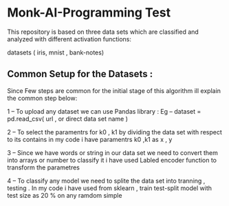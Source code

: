 # Monk-AI-Programming Test
This repository  is based on three data sets which are classified and
analyzed with different activation functions: 

datasets ( iris, mnist , bank-notes)

## Common Setup for the Datasets :

Since Few steps are common for the initial stage of this algorithm ill explain
the common step below:

1 – To upload any dataset we can use Pandas library :
Eg – dataset = pd.read_csv( url , or direct data set name )

2 – To select the paramentrs for k0 , k1 by dividing the data set with respect
to its contains
in my code i have paramentrs k0 ,k1 as x , y

3 – Since we have words or string in our data set we need to convert them into
arrays or number to classify it
i have used Labled encoder function to transform the parametres

4 – To classify any model we need to splite the data set into tranning , testing .
In my code i have used from sklearn , train test-split model with test
size as 20 % on any ramdom simple
